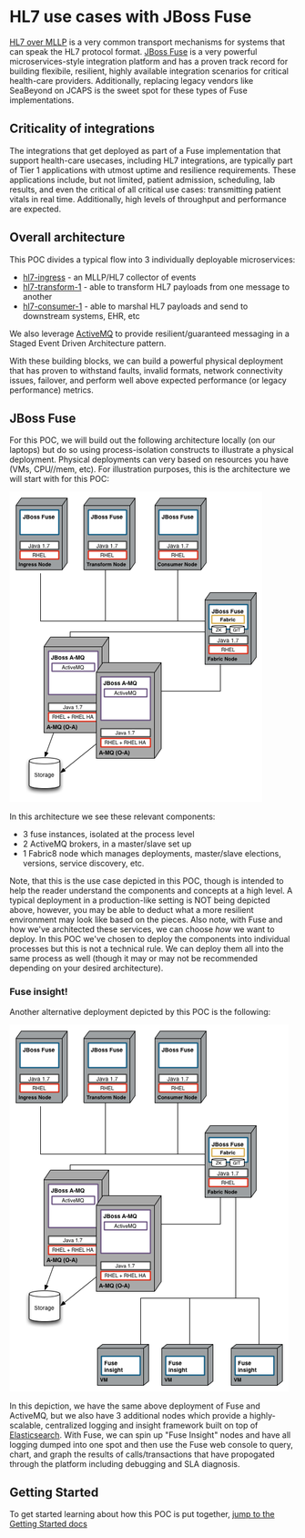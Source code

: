 # HL7 use cases with JBoss Fuse

[HL7 over MLLP](http://www.hl7.org) is a very common transport mechanisms for systems that can speak the HL7 protocol format. [JBoss Fuse](http://www.jboss.org/products/fuse/download/) is a very powerful microservices-style integration platform and has a proven track record for building flexibile, resilient, highly available integration scenarios for critical health-care providers. Additionally, replacing legacy vendors like SeaBeyond on JCAPS is the sweet spot for these types of Fuse implementations. 

## Criticality of integrations
The integrations that get deployed as part of a Fuse implementation that support health-care usecases, including HL7 integrations, are typically part of Tier 1 applications with utmost uptime and resilience requirements. These applications include, but not limited, patient admission, scheduling, lab results, and even the critical of all critical use cases: transmitting patient vitals in real time. Additionally, high levels of throughput and performance are expected.   

## Overall architecture
This POC divides a typical flow into 3 individually deployable microservices:

* [hl7-ingress](hl7-ingress) - an MLLP/HL7 collector of events
* [hl7-transform-1](hl7-transform-1) - able to transform HL7 payloads from one message to another
* [hl7-consumer-1](hl7-consumer-1) - able to marshal HL7 payloads and send to downstream systems, EHR, etc

We also leverage [ActiveMQ](http://activemq.apache.org) to provide resilient/guaranteed messaging in a Staged Event Driven Architecture pattern. 
 
With these building blocks, we can build a powerful physical deployment that has proven to withstand faults, invalid formats, network connectivity issues, failover, and perform well above expected performance (or legacy performance) metrics. 

## JBoss Fuse 
For this POC, we will build out the following architecture locally (on our laptops) but do so using process-isolation constructs to illustrate a physical deployment. Physical deployments can very based on resources you have (VMs, CPU//mem, etc). For illustration purposes, this is the architecture we will start with for this POC:

![sample architecture](docs/images/example-arch.png)

In this architecture we see these relevant components:

* 3 fuse instances, isolated at the process level
* 2 ActiveMQ brokers, in a master/slave set up
* 1 Fabric8 node which manages deployments, master/slave elections, versions, service discovery, etc.

Note, that this is the use case depicted in this POC, though is intended to help the reader understand the components and concepts at a high level. A typical deployment in a production-like setting is NOT being depicted above, however, you may be able to deduct what a more resilient environment may look like based on the pieces. Also note, with Fuse and how we've architected these services, we can choose *how* we want to deploy. In this POC we've chosen to deploy the components into individual processes but this is not a technical rule. We can deploy them all into the same process as well (though it may or may not be recommended depending on your desired architecture).

### Fuse insight!
Another alternative deployment depicted by this POC is the following:

![sample architecture](docs/images/insight-arch.png)

In this depiction, we have the same above deployment of Fuse and ActiveMQ, but we also have 3 additional nodes which provide a highly-scalable, centralized logging and insight framework built on top of [Elasticsearch](https://github.com/elastic/elasticsearch). With Fuse, we can spin up "Fuse Insight" nodes and have all logging dumped into one spot and then use the Fuse web console to query, chart, and graph the results of calls/transactions that have propogated through the platform including debugging and SLA diagnosis. 

## Getting Started
To get started learning about how this POC is put together, [jump to the Getting Started docs](docs/getting-started.md)

